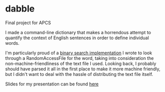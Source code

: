# dabble

Final project for APCS

I made a command-line dictionary that makes a horrendous attempt to quantify the context of English sentences in order to define individual words.

I'm particularly proud of a [binary search implementation](https://github.com/AgentTroll/dabble/blob/master/src/main/java/com/gmail/woodyc40/dabble/dictionary/OxfordDictionary.java) I wrote to look through a RandomAccessFile for the word, taking into consideration the non-machine-friendliness of the text file I used. Looking back, I probably should have parsed it all in the first place to make it more machine friendly, but I didn't want to deal with the hassle of distributing the text file itself.

Slides for my presentation can be found [here](https://docs.google.com/presentation/d/1ZQi5xQeHXQslrVh0bdv6cekkwRPbxHdnzIcEd24bOMI/edit?usp=sharing)
